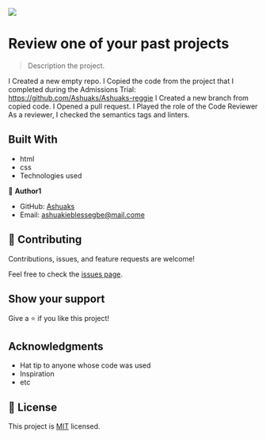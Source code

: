 ![](https://img.shields.io/badge/Microverse-blueviolet)

# Review one of your past projects

> Description the project.

I Created a new empty repo.
I Copied the code from the project that I completed during the Admissions Trial: https://github.com/Ashuaks/Ashuaks-reggie
I Created a new branch from copied code.
I Opened a pull request.
I Played the role of the Code Reviewer
As a reviewer, I checked the semantics tags and linters.

## Built With

- html
- css
- Technologies used


👤 **Author1**

- GitHub: [Ashuaks](https://github.com/githAshuaks)
- Email: ashuakieblessegbe@mail.come


## 🤝 Contributing

Contributions, issues, and feature requests are welcome!

Feel free to check the [issues page](../../issues/).

## Show your support

Give a ⭐️ if you like this project!

## Acknowledgments

- Hat tip to anyone whose code was used
- Inspiration
- etc

## 📝 License

This project is [MIT](./MIT.md) licensed.
